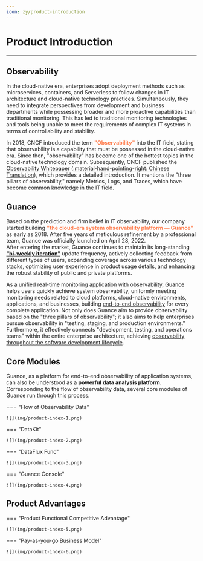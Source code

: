 ```yaml
---
icon: zy/product-introduction
---
```


# Product Introduction
---

## Observability

In the cloud-native era, enterprises adopt deployment methods such as microservices, containers, and Serverless to follow changes in IT architecture and cloud-native technology practices. Simultaneously, they need to integrate perspectives from development and business departments while possessing broader and more proactive capabilities than traditional monitoring. This has led to traditional monitoring technologies and tools being unable to meet the requirements of complex IT systems in terms of controllability and stability.

In 2018, CNCF introduced the term <font color="coral">**"Observability"**</font> into the IT field, stating that observability is a capability that must be possessed in the cloud-native era. Since then, "observability" has become one of the hottest topics in the cloud-native technology domain. Subsequently, CNCF published the [Observability Whitepaper](https://github.com/cncf/tag-observability/blob/main/whitepaper.md)
([:material-hand-pointing-right: Chinese Translation](https://github.com/chenmudu/tag-observability/blob/main/whitepaper-zh.md)), which provides a detailed introduction. It mentions the "three pillars of observability," namely Metrics, Logs, and Traces, which have become common knowledge in the IT field.


## Guance

Based on the prediction and firm belief in IT observability, our company started building <font color="coral">**"the cloud-era system observability platform — Guance"**</font> as early as 2018. After five years of meticulous refinement by a professional team, Guance was officially launched on April 28, 2022.<br/>
After entering the market, Guance continues to maintain its long-standing <font color="coral">**[“bi-weekly iteration”](../release-notes/index.md)**</font> update frequency, actively collecting feedback from different types of users, expanding coverage across various technology stacks, optimizing user experience in product usage details, and enhancing the robust stability of public and private platforms.

As a unified real-time monitoring application with observability, [Guance](https://www.guance.com/) helps users quickly achieve system observability, uniformly meeting monitoring needs related to cloud platforms, cloud-native environments, applications, and businesses, building <u>end-to-end observability</u> for every complete application. Not only does Guance aim to provide observability based on the "three pillars of observability"; it also aims to help enterprises pursue observability in "testing, staging, and production environments." Furthermore, it effectively connects "development, testing, and operations teams" within the entire enterprise architecture, achieving <u>observability throughout the software development lifecycle</u>.


## Core Modules

Guance, as a platform for end-to-end observability of application systems, can also be understood as a **powerful data analysis platform**. Corresponding to the flow of observability data, several core modules of Guance run through this process.

<div class="grid" markdown>

=== "Flow of Observability Data"

    ![](img/product-index-1.png)

=== "DataKit"

    ![](img/product-index-2.png)

=== "DataFlux Func"

    ![](img/product-index-3.png)

=== "Guance Console"

    ![](img/product-index-4.png)

</div>



## Product Advantages


<div class="grid" markdown>

=== "Product Functional Competitive Advantage"

    ![](img/product-index-5.png)

=== "Pay-as-you-go Business Model"

    ![](img/product-index-6.png)

</div>